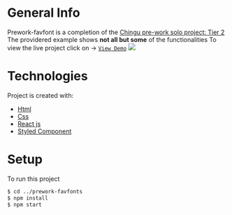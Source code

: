 # General Info

Prework-favfont is a completion of the [Chingu pre-work solo project: Tier 2](https://github.com/chingu-voyages/voyage-prework-tier2-favfonts)
The providered example shows **not all but some** of the functionalities
To view the live project click on -> [`View Demo`](https://joshtru.github.io/prework-favfonts/)
<img src="https://github.com/joshtru/prework-favfonts/blob/master/fav-font.gif"/>

# Technologies

Project is created with:

- [Html](https://developer.mozilla.org/en-US/docs/Web/HTML)
- [Css](https://developer.mozilla.org/en-US/docs/Web/CSS)
- [React js](https://reactjs.org)
- [Styled Component](https://www.styled-components.com)

# Setup

To run this project

```bash
$ cd ../prework-favfonts
$ npm install
$ npm start
```
